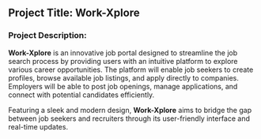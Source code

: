 
## Project Title: Work-Xplore



### Project Description:
**Work-Xplore** is an innovative job portal designed to streamline the job search process by providing users with an intuitive platform to explore various career opportunities. The platform will enable job seekers to create profiles, browse available job listings, and apply directly to companies. Employers will be able to post job openings, manage applications, and connect with potential candidates efficiently.

Featuring a sleek and modern design, **Work-Xplore** aims to bridge the gap between job seekers and recruiters through its user-friendly interface and real-time updates.
